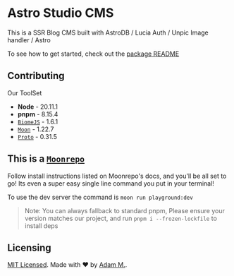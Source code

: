 # Astro Studio CMS

This is a SSR Blog CMS built with AstroDB / Lucia Auth / Unpic Image handler / Astro

To see how to get started, check out the [package README](./package/README.md)

## Contributing

Our ToolSet

- **Node** - 20.11.1
- **pnpm** - 8.15.4
- [`BiomeJS`](https://biomejs.dev/) - 1.6.1
- [`Moon`](https://moonrepo.dev) - 1.22.7
- [`Proto`](https://moonrepo.dev) - 0.31.5

## This is a [`Moonrepo`](https://moonrepo.dev)

Follow install instructions listed on Moonrepo's docs, and you'll be all set to go! Its even a super easy single line command you put in your terminal!

To use the dev server the command is `moon run playground:dev`

> Note: You can always fallback to standard pnpm, Please ensure your version matches our project, and run `pnpm i --frozen-lockfile` to install deps

## Licensing

[MIT Licensed](./LICENSE). Made with ❤️ by [Adam M.](https://github.com/adammatthiesen).
